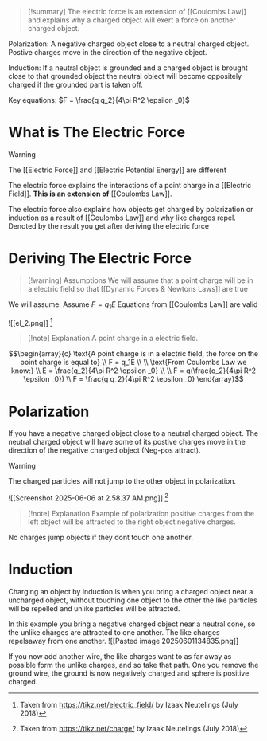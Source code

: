 
>[!summary]
>The electric force is an extension of [[Coulombs Law]] and explains why a charged object will exert a force on another charged object. 
>
Polarization:
A negative charged object close to a neutral charged object. Postive charges move in the direction of the negative object.
>
Induction:
If a neutral object is grounded and a charged object is brought close to that grounded object the neutral object will become oppositely charged if the grounded part is taken off.
>
Key equations:
$F = \frac{q q_2}{4\pi R^2 \epsilon _0}$

# What is The Electric Force
>[!warning] 
The [[Electric Force]] and [[Electric Potential Energy]] are different 

The electric force explains the interactions of a point charge in a [[Electric Field]]. **This is an extension of** [[Coulombs Law]]. 

The electric force also explains how objects get charged by polarization or induction as a result of [[Coulombs Law]] and why like charges repel. Denoted by the result you get after deriving the electric force

# Deriving The Electric Force 
>[!warning] Assumptions
We will assume that a point charge will be in a electric field so that [[Dynamic Forces & Newtons Laws]] are true 
>
We will assume:
Assume $F = q_1E$
Equations from [[Coulombs Law]] are valid 

![[el_2.png]]
[^2]
>[!note] Explanation
A point charge in a electric field.

$$\begin{array}{c}
\text{A point charge is in a electric field, the force on the point charge is equal to} \\ 
F = q_1E \\ 
\\
\text{From Coulombs Law we know:} \\ 
E = \frac{q_2}{4\pi R^2 \epsilon _0} \\ 
\\
F = q(\frac{q_2}{4\pi R^2 \epsilon _0}) \\ 
F = \frac{q q_2}{4\pi R^2 \epsilon _0}
\end{array}$$

# Polarization 
If you have a negative charged object close to a neutral charged object. The neutral charged object will have some of its postive charges move in the direction of the negative charged object (Neg-pos attract). 

>[!warning]
The charged particles will not jump to the other object in polarization.

![[Screenshot 2025-06-06 at 2.58.37 AM.png]]
[^1]
>[!note] Explanation
Example of polarization positive charges from the left object will be attracted to the right object negative charges. 
>
No charges jump objects if they dont touch one another.
# Induction 
Charging an object by induction is when you bring a charged object near a uncharged object, without touching one object to the other the like particles will be repelled and unlike particles will be attracted.

In this example you bring a negative charged object near a neutral cone, so the unlike charges are attracted to one another. The like charges repelsaway from one another.
![[Pasted image 20250601134835.png]]

If you now add another wire, the like charges want to as far away as possible form the unlike charges, and so take that path. One you remove the ground wire, the ground is now negatively charged and sphere is positive charged.



[^1]: Taken from https://tikz.net/charge/ by Izaak Neutelings (July 2018)

[^2]: Taken from https://tikz.net/electric_field/ by Izaak Neutelings (July 2018)
